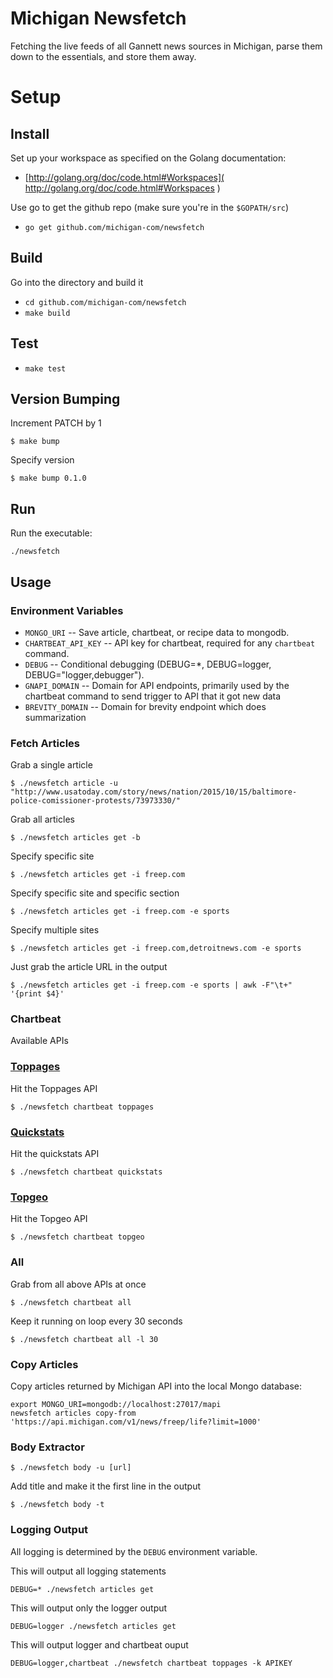 # Michigan Newsfetch
Fetching the live feeds of all Gannett news sources in Michigan, parse them down to the essentials, and store them away.

# Setup
## Install
Set up your workspace as specified on the Golang documentation:
* [http://golang.org/doc/code.html#Workspaces]( http://golang.org/doc/code.html#Workspaces )

Use go to get the github repo (make sure you're in the `$GOPATH/src`)
* `go get github.com/michigan-com/newsfetch`


## Build
Go into the directory and build it
* `cd github.com/michigan-com/newsfetch`
* `make build`

## Test
* `make test`

## Version Bumping
Increment PATCH by 1
```
$ make bump
```

Specify version
```
$ make bump 0.1.0
```

## Run

Run the executable:

```
./newsfetch
```

## Usage

### Environment Variables

* `MONGO_URI` -- Save article, chartbeat, or recipe data to mongodb.
* `CHARTBEAT_API_KEY` -- API key for chartbeat, required for any `chartbeat` command.
* `DEBUG` -- Conditional debugging (DEBUG=\*, DEBUG=logger, DEBUG="logger,debugger").
* `GNAPI_DOMAIN` -- Domain for API endpoints, primarily used by the chartbeat command to send trigger to API that it got new data
* `BREVITY_DOMAIN` -- Domain for brevity endpoint which does summarization

### Fetch Articles

Grab a single article
```
$ ./newsfetch article -u "http://www.usatoday.com/story/news/nation/2015/10/15/baltimore-police-comissioner-protests/73973330/"
```

Grab all articles

```
$ ./newsfetch articles get -b
```

Specify specific site
```
$ ./newsfetch articles get -i freep.com
```

Specify specific site and specific section
```
$ ./newsfetch articles get -i freep.com -e sports
```

Specify multiple sites
```
$ ./newsfetch articles get -i freep.com,detroitnews.com -e sports
```

Just grab the article URL in the output
```
$ ./newsfetch articles get -i freep.com -e sports | awk -F"\t+" '{print $4}'
```

### Chartbeat

Available APIs

### [Toppages](https://chartbeat.com/docs/api/explore/#endpoint=live/toppages/v3/+host=gizmodo.com)
Hit the Toppages API
```
$ ./newsfetch chartbeat toppages
```

### [Quickstats](https://chartbeat.com/docs/api/explore/#endpoint=live/quickstats/v4/+host=gizmodo.com)
Hit the quickstats API
```
$ ./newsfetch chartbeat quickstats
```

### [Topgeo](https://chartbeat.com/docs/api/explore/#endpoint=live/top_geo/v1/+host=gizmodo.com)
Hit the Topgeo API
```
$ ./newsfetch chartbeat topgeo
```

### All
Grab from all above APIs at once

```
$ ./newsfetch chartbeat all
```

Keep it running on loop every 30 seconds

```
$ ./newsfetch chartbeat all -l 30
```

### Copy Articles

Copy articles returned by Michigan API into the local Mongo database:

```
export MONGO_URI=mongodb://localhost:27017/mapi
newsfetch articles copy-from 'https://api.michigan.com/v1/news/freep/life?limit=1000'
```

### Body Extractor

```
$ ./newsfetch body -u [url]
```

Add title and make it the first line in the output

```
$ ./newsfetch body -t
```

### Logging Output

All logging is determined by the `DEBUG` environment variable.

This will output all logging statements
```
DEBUG=* ./newsfetch articles get
```

This will output only the logger output
```
DEBUG=logger ./newsfetch articles get
```

This will output logger and chartbeat ouput
```
DEBUG=logger,chartbeat ./newsfetch chartbeat toppages -k APIKEY
```
